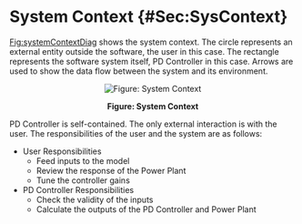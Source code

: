 # System Context {#Sec:SysContext}

[Fig:systemContextDiag](./SecSysContext.md#Figure:systemContextDiag) shows the system context. The circle represents an external entity outside the software, the user in this case. The rectangle represents the software system itself, PD Controller in this case. Arrows are used to show the data flow between the system and its environment.

<div id="Figure:systemContextDiag" align="center" >

![Figure: System Context](./assets/Fig_SystemContext.png)

**Figure: System Context**

</div>

PD Controller is self-contained. The only external interaction is with the user. The responsibilities of the user and the system are as follows:

- User Responsibilities
  - Feed inputs to the model
  - Review the response of the Power Plant
  - Tune the controller gains
- PD Controller Responsibilities
  - Check the validity of the inputs
  - Calculate the outputs of the PD Controller and Power Plant

